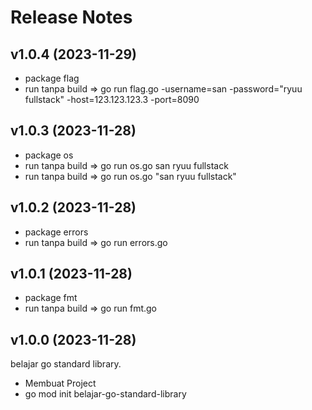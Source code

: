 # Release Notes


## v1.0.4 (2023-11-29)

- package flag
- run tanpa build => go run flag.go -username=san -password="ryuu fullstack" -host=123.123.123.3 -port=8090

## v1.0.3 (2023-11-28)

- package os
- run tanpa build => go run os.go san ryuu fullstack
- run tanpa build => go run os.go "san ryuu fullstack"

## v1.0.2 (2023-11-28)

- package errors
- run tanpa build => go run errors.go

## v1.0.1 (2023-11-28)

- package fmt
- run tanpa build => go run fmt.go

## v1.0.0 (2023-11-28)

belajar go standard library.

- Membuat Project
- go mod init belajar-go-standard-library
